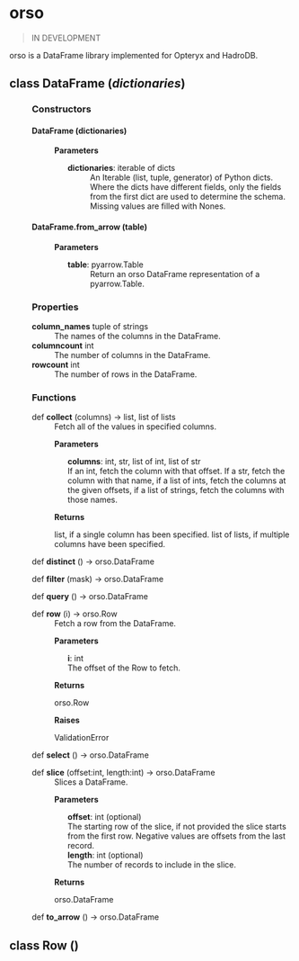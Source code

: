 # orso

> IN DEVELOPMENT

orso is a DataFrame library implemented for Opteryx and HadroDB.

<dl>
    <dt><h2>class <b>DataFrame</b> (<i>dictionaries</i>)</h2></dt>  
    <dd>

<h3>Constructors</h3>
<dl>
    <dt><h4><b>DataFrame</b> (dictionaries) </h4></dt>
    <dd>
    <p><b>Parameters</b></p>
    <ul>
        <dt><b>dictionaries</b>: iterable of dicts</dt>
        <dd>An Iterable (list, tuple, generator) of Python dicts. Where the dicts have different fields, only the fields from the first dict are used to determine the schema. Missing values are filled with Nones.
        </dd>
    </ul>
    </dd>
    <dt><h4><b>DataFrame.from_arrow</b> (table) </h4></dt>
    <dd>
    <p><b>Parameters</b></p>
    <ul>
        <dt><b>table</b>: pyarrow.Table</dt>
        <dd>Return an orso DataFrame representation of a pyarrow.Table.
        </dd>
    </ul>
    </dd>
</dl>

<h3>Properties</h3>
<dl>
    <dt><b>column_names</b> tuple of strings</dt>
    <dd>The names of the columns in the DataFrame.</dd>
    <dt><b>columncount</b> int</dt>
    <dd>The number of columns in the DataFrame.</dd>
    <dt><b>rowcount</b> int</dt>
    <dd>The number of rows in the DataFrame.</dd>
</dl>

<h3>Functions</h3>
<dl>
    <dt><span class="python-kw">def</span> <b>collect</b> (columns) -> list, list of lists</dt>
    <dd>
        Fetch all of the values in specified columns.
        <p><b>Parameters</b></p>
        <ul>
            <b>columns</b>: int, str, list of int, list of str<br />
            If an int, fetch the column with that offset. If a str, fetch the column with that name, if a list of ints, fetch the columns at the given offsets, if a list of strings, fetch the columns with those names.
        </ul>
        <p><b>Returns</b></p>
        <p>list, if a single column has been specified. list of lists, if multiple columns have been specified.</p>
    </dd>
</dl>
<dl>
<dt><span class="python-kw">def</span> <b>distinct</b> () -> orso.DataFrame</dt>
</dl>
<dl>
<dt><span class="python-kw">def</span> <b>filter</b> (mask) -> orso.DataFrame</dt>
</dl>
<dl>
<dt><span class="python-kw">def</span> <b>query</b> () -> orso.DataFrame</dt>
</dl>
<dl>
    <dt><span class="python-kw">def</span> <b>row</b> (i) -> orso.Row</dt>
    <dd>
        Fetch a row from the DataFrame.
        <p><b>Parameters</b></p>
        <ul>
            <b>i</b>: int<br />
            The offset of the Row to fetch.
        </ul>
        <p><b>Returns</b></p>
        <p>orso.Row</p>
        <p><b>Raises</b></p>
        <p>ValidationError</p>
    </dd>
</dl>
<dl>
<dt><span class="python-kw">def</span> <b>select</b> () -> orso.DataFrame</dt>
</dl>
<dl>
    <dt><span class="python-kw">def</span> <b>slice</b> (offset:int, length:int) -> orso.DataFrame</dt>
    <dd>
        Slices a DataFrame.
        <p><b>Parameters</b></p>
        <ul>
            <b>offset</b>: int (optional)<br />
            The starting row of the slice, if not provided the slice starts from the first row. Negative values are offsets from the last record.<br />
            <b>length</b>: int (optional)<br />
            The number of records to include in the slice.
        </ul>
        <p><b>Returns</b></p>
        <p>orso.DataFrame</p>
    </dd>
</dl>
<dl>
<dt><span class="python-kw">def</span> <b>to_arrow</b> () -> orso.DataFrame</dt>
</dl>
</dd>
</dl>

<dl>
    <dt><h2>class <b>Row</b> ()</h2></dt>  
</dl>